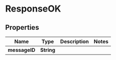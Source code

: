 
# ResponseOK

## Properties
Name | Type | Description | Notes
------------ | ------------- | ------------- | -------------
**messageID** | **String** |  | 



